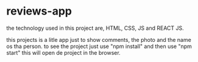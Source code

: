 # reviews-app

the technology used in this project are, HTML, CSS, JS and REACT JS.

this projects is a litle app just to show comments, the photo and the name os tha person.
to see the project just use "npm install" and then use "npm start" this will open de project in the browser.

